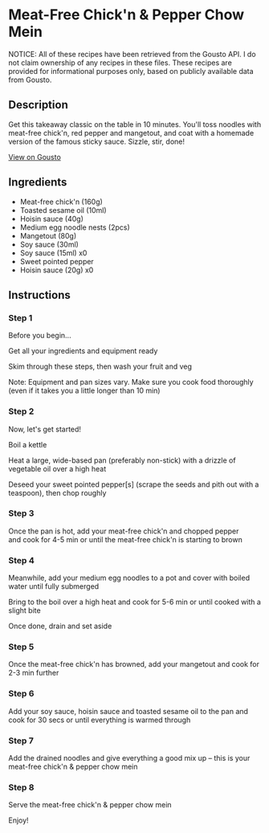 # Meat-Free Chick'n & Pepper Chow Mein

NOTICE: All of these recipes have been retrieved from the Gousto API. I do not claim ownership of any recipes in these files. These recipes are provided for informational purposes only, based on publicly available data from Gousto.

## Description

Get this takeaway classic on the table in 10 minutes. You'll toss noodles with meat-free chick'n, red pepper and mangetout, and coat with a homemade version of the famous sticky sauce. Sizzle, stir, done!

[View on Gousto](https://www.gousto.co.uk/recipes/cookbook/meat-free-chicken-chow-mein)

## Ingredients

- Meat-free chick'n (160g)
- Toasted sesame oil (10ml)
- Hoisin sauce (40g)
- Medium egg noodle nests (2pcs)
- Mangetout (80g)
- Soy sauce (30ml)
- Soy sauce (15ml) x0
- Sweet pointed pepper
- Hoisin sauce (20g) x0

## Instructions


### Step 1

Before you begin...

Get all your ingredients and equipment ready

Skim through these steps, then wash your fruit and veg

Note: Equipment and pan sizes vary. Make sure you cook food thoroughly (even if it takes you a little longer than 10 min)


### Step 2

Now, let's get started!

Boil a kettle

Heat a large, wide-based pan (preferably non-stick) with a drizzle of vegetable oil over a high heat

Deseed your sweet pointed pepper[s] (scrape the seeds and pith out with a teaspoon), then chop roughly


### Step 3

Once the pan is hot, add your meat-free chick'n and chopped pepper and cook for 4-5 min or until the meat-free chick'n is starting to brown


### Step 4

Meanwhile, add your medium egg noodles to a pot and cover with boiled water until fully submerged

Bring to the boil over a high heat and cook for 5-6 min or until cooked with a slight bite

Once done, drain and set aside


### Step 5

Once the meat-free chick'n has browned, add your mangetout and cook for 2-3 min further


### Step 6

Add your soy sauce, hoisin sauce and toasted sesame oil to the pan and cook for 30 secs or until everything is warmed through


### Step 7

Add the drained noodles and give everything a good mix up – this is your meat-free chick'n & pepper chow mein

### Step 8

Serve the meat-free chick'n & pepper chow mein

Enjoy!

